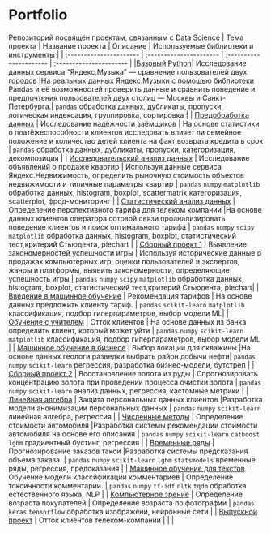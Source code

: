 # Portfolio
Репозиторий посвящён проектам, связанным с Data Science
| Тема проекта | Название проекта | Описание | Используемые библиотеки и инструменты | 
| :---------------------- | :---------------------- | :---------------------- | :---------------------- |
|[Базовый Python](https://github.com/Wenir04/Portfolio/tree/main/1.%20%D0%91%D0%B0%D0%B7%D0%BE%D0%B2%D1%8B%D0%B9%20Python)|  Исследование данных сервиса “Яндекс.Музыка” — сравнение пользователей двух городов |На реальных данных Яндекс.Музыки c помощью библиотеки Pandas и её возможностей проверить данные и сравнить поведение и предпочтения пользователей двух столиц — Москвы и Санкт-Петербурга.| `pandas` обработка данных, дубликаты, пропуски, логическая индексация, группировка, сортировка |
| [Предобработка данных](https://github.com/Wenir04/Portfolio/tree/main/2.%20%D0%9F%D1%80%D0%B5%D0%B4%D0%BE%D0%B1%D1%80%D0%B0%D0%B1%D0%BE%D1%82%D0%BA%D0%B0%20%D0%B4%D0%B0%D0%BD%D0%BD%D1%8B%D1%85) | Исследование надёжности заёмщиков | На основе статистики о платёжеспособности клиентов исследовать влияет ли семейное положение и количество детей клиента на факт возврата кредита в срок | `pandas` обработка данных, дубликаты, пропуски, категоризация, декомпозиция |
| [Исследовательский анализ данных](https://github.com/Wenir04/Portfolio/tree/main/3.%20%D0%98%D1%81%D1%81%D0%BB%D0%B5%D0%B4%D0%BE%D0%B2%D0%B0%D1%82%D0%B5%D0%BB%D1%8C%D1%81%D0%BA%D0%B8%D0%B9%20%D0%B0%D0%BD%D0%B0%D0%BB%D0%B8%D0%B7%20%D0%B4%D0%B0%D0%BD%D0%BD%D1%8B%D1%85) | Исследование объявлений о продаже квартир | Используя данные сервиса Яндекс.Недвижимость, определить рыночную стоимость объектов недвижимости и типичные параметры квартир | `pandas` `numpy` `matplotlib` обработка данных, histogram, boxplot, scattermatrix,категоризация, scatterplot,  фрод-мониторинг |
| [Статистический анализ данных](https://github.com/Wenir04/Portfolio/tree/main/4.%20%D0%A1%D1%82%D0%B0%D1%82%D0%B8%D1%81%D1%82%D0%B8%D1%87%D0%B5%D1%81%D0%BA%D0%B8%D0%B9%20%D0%B0%D0%BD%D0%B0%D0%BB%D0%B8%D0%B7%20%D0%B4%D0%B0%D0%BD%D0%BD%D1%8B%D1%85) | Определение перспективного тарифа для телеком компании |На основе данных клиентов оператора сотовой связи проанализировать поведение клиентов и поиск оптимального тарифа | `pandas` `numpy` `scipy` `matplotlib` обработка данных, histogram, boxplot, статистический тест,критерий Стьюдента, piechart |
| [Сборный проект 1](https://github.com/Wenir04/Portfolio/tree/main/5.%20%D0%A1%D0%B1%D0%BE%D1%80%D0%BD%D1%8B%D0%B9%20%D0%BF%D1%80%D0%BE%D0%B5%D0%BA%D1%82%20-%201) | Выявление закономерностей успешности игры | Используя исторические данные о продажах компьютерных игр, оценки пользователей и экспертов, жанры и платформы, выявить закономерности, определяющие успешность игры  | `pandas` `numpy` `scipy` `matplotlib` обработка данных, histogram, boxplot, статистический тест,критерий Стьюдента, piechart|
| [Введение в машинное обучение](https://github.com/Wenir04/Portfolio/tree/main/6.%20%D0%92%D0%B2%D0%B5%D0%B4%D0%B5%D0%BD%D0%B8%D0%B5%20%D0%B2%20%D0%BC%D0%B0%D1%88%D0%B8%D0%BD%D0%BD%D0%BE%D0%B5%20%D0%BE%D0%B1%D1%83%D1%87%D0%B5%D0%BD%D0%B8%D0%B5) | Рекомендация тарифов | На основе данных предложить клиенту тариф. | `pandas` `scikit-learn`  `matplotlib` классификация, подбор гиперпараметров, выбор модели МL|
| [Обучение с учителем](https://github.com/Wenir04/Portfolio/tree/main/7.%20%D0%9E%D0%B1%D1%83%D1%87%D0%B5%D0%BD%D0%B8%D0%B5%20%D1%81%20%D1%83%D1%87%D0%B8%D1%82%D0%B5%D0%BB%D0%B5%D0%BC) | Отток клиентов | На основе данных из банка определить клиент, который может уйти |  `pandas` `numpy` `scikit-learn` `matplotlib` классификация, подбор гиперпараметров, выбор модели МL  |
| [Машинное обучение в бизнесе](https://github.com/Wenir04/Portfolio/tree/main/8.%20%D0%9C%D0%B0%D1%88%D0%B8%D0%BD%D0%BD%D0%BE%D0%B5%20%D0%BE%D0%B1%D1%83%D1%87%D0%B5%D0%BD%D0%B8%D0%B5%20%D0%B2%20%D0%B1%D0%B8%D0%B7%D0%BD%D0%B5%D1%81%D0%B5) | Выбор локации для скважины |На основе данных геологи разведки выбрать район добычи нефти| `pandas` `numpy` `scikit-learn` регрессия, разработка бизнес-модели, бутстреп |
| [Сборный проект 2](https://github.com/Wenir04/Portfolio/tree/main/9.%20%D0%A1%D0%B1%D0%BE%D1%80%D0%BD%D1%8B%D0%B9%20%D0%BF%D1%80%D0%BE%D0%B5%D0%BA%D1%82%20-%202) | Восстановление золота из руды | Спрогнозировать концентрацию золота при проведении процесса очистки золота | `pandas` `numpy` `scikit-learn` анализ данных, регрессия, кастомные метрики |
| [Линейная алгебра](https://github.com/Wenir04/Portfolio/tree/main/%D0%BF%2010.%20%D0%9B%D0%B8%D0%BD%D0%B5%D0%B9%D0%BD%D0%B0%D1%8F%20%D0%B0%D0%BB%D0%B3%D0%B5%D0%B1%D1%80%D0%B0) | Защита персональных данных клиентов |Разработка модели анонимизации персональных данных | `pandas` `numpy` `scikit-learn` линейная алгебра, регрессия |
| [Численные методы](https://github.com/Wenir04/Portfolio/tree/main/%D0%BF%2011.%20%D0%A7%D0%B8%D1%81%D0%BB%D0%B5%D0%BD%D0%BD%D1%8B%D0%B5%20%D0%BC%D0%B5%D1%82%D0%BE%D0%B4%D1%8B) | Определение стоимости автомобиля |Разработка системы рекомендации стоимости автомобиля на основе его описания | `pandas` `numpy` `scikit-learn` `catboost` `lgbm` градиентный бустинг, регрессия |
| [Временные ряды](https://github.com/Wenir04/Portfolio/tree/main/%D0%BF%2012.%20%D0%92%D1%80%D0%B5%D0%BC%D0%B5%D0%BD%D0%BD%D1%8B%D0%B5%20%D1%80%D1%8F%D0%B4%D1%8B) | Прогнозирование заказов такси |Разработка системы предсказания объема заказа. | `pandas` `numpy` `scikit-learn`  `lgbm` `statsmodels` временные ряды, регрессия, предсказания |
| [Машинное обучение для текстов](https://github.com/Wenir04/Portfolio/tree/main/%D0%BF%2013.%20%D0%9C%D0%B0%D1%88%D0%B8%D0%BD%D0%BD%D0%BE%D0%B5%20%D0%BE%D0%B1%D1%83%D1%87%D0%B5%D0%BD%D0%B8%D0%B5%20%D0%B4%D0%BB%D1%8F%20%D1%82%D0%B5%D0%BA%D1%81%D1%82%D0%BE%D0%B2) | Обучение модели классификации комментариев | Определение токсичности комментарии. | `pandas` `numpy` `tf-idf` `nltk` `tqdm` обработка естественного языка, NLP |
| [Компьютерное зрение](https://github.com/Wenir04/Portfolio/tree/main/%D0%BF%2015.%20%D0%9A%D0%BE%D0%BC%D0%BF%D1%8C%D1%8E%D1%82%D0%B5%D1%80%D0%BD%D0%BE%D0%B5%20%D0%B7%D1%80%D0%B5%D0%BD%D0%B8%D0%B5) | Определение возраста покупателей | Определение возраста по фотографии | `pandas` `keras` `tensorflow` обработка изображени, нейронные сети |
| [Выпускной проект](https://github.com/Wenir04/Portfolio/tree/main/%D0%BF%2016.%20%D0%A4%D0%B8%D0%BD%D0%B0%D0%BB%D1%8C%D0%BD%D1%8B%D0%B9%20%D0%BF%D1%80%D0%BE%D0%B5%D0%BA%D1%82) | Отток клиентов телеком-компании | |  |
